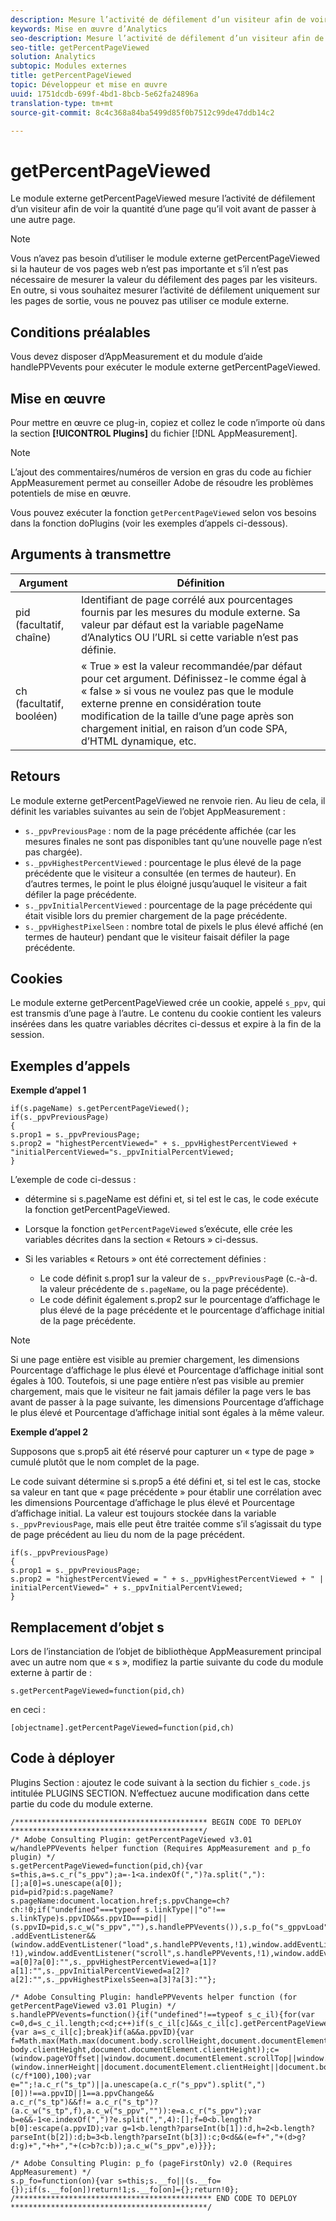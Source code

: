 ```yaml
---
description: Mesure l’activité de défilement d’un visiteur afin de voir la quantité d’une page qu’il voit avant de passer à une autre page. Ce module externe vous permet de déterminer la quantité de contenu que les utilisateurs consultent en moyenne, de sorte que vous puissiez optimiser les longueurs et dispositions de page en fonction de leur comportement.
keywords: Mise en œuvre d’Analytics
seo-description: Mesure l’activité de défilement d’un visiteur afin de voir la quantité d’une page qu’il voit avant de passer à une autre page. Ce module externe vous permet de déterminer la quantité de contenu que les utilisateurs consultent en moyenne, de sorte que vous puissiez optimiser les longueurs et dispositions de page en fonction de leur comportement.
seo-title: getPercentPageViewed
solution: Analytics
subtopic: Modules externes
title: getPercentPageViewed
topic: Développeur et mise en œuvre
uuid: 1751dcdb-699f-4bd1-8bcb-5e62fa24896a
translation-type: tm+mt
source-git-commit: 8c4c368a84ba5499d85f0b7512c99de47ddb14c2

---
```



# getPercentPageViewed

Le module externe getPercentPageViewed mesure l’activité de défilement d’un visiteur afin de voir la quantité d’une page qu’il voit avant de passer à une autre page.

>[!NOTE]
>Vous n’avez pas besoin d’utiliser le module externe getPercentPageViewed si la hauteur de vos pages web n’est pas importante et s’il n’est pas nécessaire de mesurer la valeur du défilement des pages par les visiteurs. En outre, si vous souhaitez mesurer l’activité de défilement uniquement sur les pages de sortie, vous ne pouvez pas utiliser ce module externe.

## Conditions préalables

Vous devez disposer d’AppMeasurement et du module d’aide handlePPVevents pour exécuter le module externe getPercentPageViewed.

## Mise en œuvre

Pour mettre en œuvre ce plug-in, copiez et collez le code n’importe où dans la section **[!UICONTROL Plugins]** du fichier [!DNL AppMeasurement].

>[!NOTE]
>L’ajout des commentaires/numéros de version en gras du code au fichier AppMeasurement permet au conseiller Adobe de résoudre les problèmes potentiels de mise en œuvre.

Vous pouvez exécuter la fonction `getPercentPageViewed` selon vos besoins dans la fonction doPlugins (voir les exemples d’appels ci-dessous).

## Arguments à transmettre

| Argument | Définition |
|---|---|
| pid (facultatif, chaîne) | Identifiant de page corrélé aux pourcentages fournis par les mesures du module externe. Sa valeur par défaut est la variable pageName d’Analytics OU l’URL si cette variable n’est pas définie. |
| ch (facultatif, booléen) | « True » est la valeur recommandée/par défaut pour cet argument. Définissez-le comme égal à « false » si vous ne voulez pas que le module externe prenne en considération toute modification de la taille d’une page après son chargement initial, en raison d’un code SPA, d’HTML dynamique, etc. |

## Retours

Le module externe getPercentPageViewed ne renvoie rien. Au lieu de cela, il définit les variables suivantes au sein de l’objet AppMeasurement :

* `s._ppvPreviousPage` : nom de la page précédente affichée (car les mesures finales ne sont pas disponibles tant qu’une nouvelle page n’est pas chargée).
* `s._ppvHighestPercentViewed` : pourcentage le plus élevé de la page précédente que le visiteur a consultée (en termes de hauteur). En d’autres termes, le point le plus éloigné jusqu’auquel le visiteur a fait défiler la page précédente.
* `s._ppvInitialPercentViewed` : pourcentage de la page précédente qui était visible lors du premier chargement de la page précédente.
* `s._ppvHighestPixelSeen` : nombre total de pixels le plus élevé affiché (en termes de hauteur) pendant que le visiteur faisait défiler la page précédente.

## Cookies

Le module externe getPercentPageViewed crée un cookie, appelé `s_ppv`, qui est transmis d’une page à l’autre. Le contenu du cookie contient les valeurs insérées dans les quatre variables décrites ci-dessus et expire à la fin de la session.

## Exemples d’appels

**Exemple d’appel 1**

```
if(s.pageName) s.getPercentPageViewed();
if(s._ppvPreviousPage)
{
s.prop1 = s._ppvPreviousPage;
s.prop2 = "highestPercentViewed=" + s._ppvHighestPercentViewed + "initialPercentViewed="s._ppvInitialPercentViewed;
}  
```

L’exemple de code ci-dessus :
* détermine si s.pageName est défini et, si tel est le cas, le code exécute la fonction getPercentPageViewed.
* Lorsque la fonction `getPercentPageViewed` s’exécute, elle crée les variables décrites dans la section « Retours » ci-dessus.
* Si les variables « Retours » ont été correctement définies :

   * Le code définit s.prop1 sur la valeur de `s._ppvPreviousPag`e (c.-à-d. la valeur précédente de `s.pageName`, ou la page précédente).
   * Le code définit également s.prop2 sur le pourcentage d’affichage le plus élevé de la page précédente et le pourcentage d’affichage initial de la page précédente.

>[!NOTE]
>Si une page entière est visible au premier chargement, les dimensions Pourcentage d’affichage le plus élevé et Pourcentage d’affichage initial sont égales à 100. Toutefois, si une page entière n’est pas visible au premier chargement, mais que le visiteur ne fait jamais défiler la page vers le bas avant de passer à la page suivante, les dimensions Pourcentage d’affichage le plus élevé et Pourcentage d’affichage initial sont égales à la même valeur.

**Exemple d’appel 2**

Supposons que s.prop5 ait été réservé pour capturer un « type de page » cumulé plutôt que le nom complet de la page.

Le code suivant détermine si s.prop5 a été défini et, si tel est le cas, stocke sa valeur en tant que « page précédente » pour établir une corrélation avec les dimensions Pourcentage d’affichage le plus élevé et Pourcentage d’affichage initial. La valeur est toujours stockée dans la variable `s._ppvPreviousPage`, mais elle peut être traitée comme s’il s’agissait du type de page précédent au lieu du nom de la page précédent.

```
if(s._ppvPreviousPage)
{
s.prop1 = s._ppvPreviousPage;
s.prop2 = "highestPercentViewed = " + s._ppvHighestPercentViewed + " | initialPercentViewed=" + s._ppvInitialPercentViewed;
}  
```

## Remplacement d’objet s

Lors de l’instanciation de l’objet de bibliothèque AppMeasurement principal avec un autre nom que « s », modifiez la partie suivante du code du module externe à partir de :

`s.getPercentPageViewed=function(pid,ch)`

en ceci :

`[objectname].getPercentPageViewed=function(pid,ch)`

## Code à déployer

Plugins Section : ajoutez le code suivant à la section du fichier `s_code.js` intitulée PLUGINS SECTION. N’effectuez aucune modification dans cette partie du code du module externe.

```
/******************************************* BEGIN CODE TO DEPLOY *******************************************/ 
/* Adobe Consulting Plugin: getPercentPageViewed v3.01 w/handlePPVevents helper function (Requires AppMeasurement and p_fo plugin) */
s.getPercentPageViewed=function(pid,ch){var s=this,a=s.c_r("s_ppv");a=-1<a.indexOf(",")?a.split(","):[];a[0]=s.unescape(a[0]); 
pid=pid?pid:s.pageName?s.pageName:document.location.href;s.ppvChange=ch?ch:!0;if("undefined"===typeof s.linkType||"o"!==
s.linkType)s.ppvID&&s.ppvID===pid||(s.ppvID=pid,s.c_w("s_ppv",""),s.handlePPVevents()),s.p_fo("s_gppvLoad")&&window
.addEventListener&&(window.addEventListener("load",s.handlePPVevents,!1),window.addEventListener("click",s.handlePPVevents, !1),window.addEventListener("scroll",s.handlePPVevents,!1),window.addEventListener("resize",s.handlePPVevents,!1)),s._ppvPreviousPage
=a[0]?a[0]:"",s._ppvHighestPercentViewed=a[1]?a[1]:"",s._ppvInitialPercentViewed=a[2]?a[2]:"",s._ppvHighestPixelsSeen=a[3]?a[3]:""}; 

/* Adobe Consulting Plugin: handlePPVevents helper function (for getPercentPageViewed v3.01 Plugin) */ 
s.handlePPVevents=function(){if("undefined"!==typeof s_c_il){for(var c=0,d=s_c_il.length;c<d;c++)if(s_c_il[c]&&s_c_il[c].getPercentPageViewed){var a=s_c_il[c];break}if(a&&a.ppvID){var f=Math.max(Math.max(document.body.scrollHeight,document.documentElement.scrollHeight),Math.max(document.body.offsetHeight,document.documentElement.offsetHeight),Math.max(document.
body.clientHeight,document.documentElement.clientHeight));c=(window.pageYOffset||window.document.documentElement.scrollTop||window.document.body.scrollTop)+(window.innerHeight||document.documentElement.clientHeight||document.body.clientHeight);d=Math.min(Math.round
(c/f*100),100);var e="";!a.c_r("s_tp")||a.unescape(a.c_r("s_ppv").split(",")[0])!==a.ppvID||1==a.ppvChange&&
a.c_r("s_tp")&&f!= a.c_r("s_tp")?(a.c_w("s_tp",f),a.c_w("s_ppv","")):e=a.c_r("s_ppv");var b=e&&-1<e.indexOf(",")?e.split(",",4):[];f=0<b.length?b[0]:escape(a.ppvID);var g=1<b.length?parseInt(b[1]):d,h=2<b.length?parseInt(b[2]):d;b=3<b.length?parseInt(b[3]):c;0<d&&(e=f+","+(d>g?d:g)+","+h+","+(c>b?c:b));a.c_w("s_ppv",e)}}}; 

/* Adobe Consulting Plugin: p_fo (pageFirstOnly) v2.0 (Requires AppMeasurement) */ 
s.p_fo=function(on){var s=this;s.__fo||(s.__fo={});if(s.__fo[on])return!1;s.__fo[on]={};return!0}; 
/******************************************** END CODE TO DEPLOY ********************************************/
```

